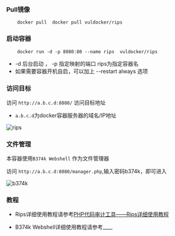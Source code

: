 ### Pull镜像

```
    docker pull  docker pull vuldocker/rips

```

### 启动容器

```
    docker run -d -p 8080:80 --name rips  vuldocker/rips

```

*   -d 后台启动 ， -p 指定映射的端口 rips为指定容器名
*   如果需要容器开机自启，可以加上 --restart always 选项


### 访问目标

访问 `http://a.b.c.d:8080/` 访问目标地址

* `a.b.c.d`为docker容器服务器的域名/IP地址

![rips]($res/rips.png)

### 文件管理

本容器使用`B374k Webshell` 作为文件管理器

访问 `http://a.b.c.d:8080/manager.php`,输入密码b374k，即可进入

![b374k]($res/b374k.png)

### 教程

* Rips详细使用教程请参考[PHP代码审计工具——Rips详细使用教程](https://www.jianshu.com/p/cd1cb66e4d7d)

* B374k Webshell详细使用教程请参考____
